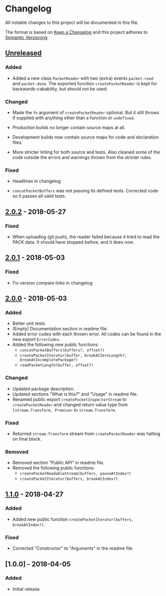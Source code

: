 # Changelog

All notable changes to this project will be documented in this file.

The format is based on [Keep a Changelog](http://keepachangelog.com/en/1.0.0/)
and this project adheres to [Semantic Versioning](http://semver.org/spec/v2.0.0.html).

## [Unreleased]

### Added

- Added a new class `PacketReader` with two (extra) events `packet-read` and
  `packet-done`. The exported function `createPacketReader` is kept for
  backwards-cabability, but should not be used.

### Changed

- Made the `fn` argument of `createPacketReader` optional. But it still throws
  if supplied with anything other than a function or `undefined`.

- Production builds no longer contain source maps at all.

- Development builds now contain source maps for code and declaration files.

- More stricter linting for both source and tests. Also cleaned some of the code
  outside the errors and warnings thrown from the stricter rules.

### Fixed

- Headlines in changelog

- `concatPacketBuffers` was not passing its defined tests. Corrected code so it
  passes all valid tests.

## [2.0.2] - 2018-05-27

### Fixed

- When uploading (git push), the reader failed because it tried to read the PACK
  data. It should have stopped before, and it does now.

## [2.0.1] - 2018-05-03

### Fixed

- Fix version compare links in changelog

## [2.0.0] - 2018-05-03

### Added

- Better unit tests
- (Empty) Documentation section in readme file.
- Added error codes with each thrown error. All codes can be found in the new
  export `ErrorCodes`.
- Added the following new public functions:
  - `concatPacketBuffers(buffers?, offset?)`
  - `createPacketIterator(buffer, breakAtZeroLength?, breakAtIncompletePackage?)`
  - `readPacketLength(buffer, offset?)`

### Changed

- Updated package description.
- Updated sections "What is this?" and "Usage" in readme file.
- Renamed public export `createPacketInspectorStream` to `createPacketReader`
  and changed return value type from `[stream.Transform, Promise>` to
  `stream.Transform`.

### Fixed

- Returned `stream.Transform` stream from `createPacketReader` was halting on
  final block.

### Removed

- Removed section "Public API" in readme file.
- Removed the following public functions:
  - `createPacketReadableStream(buffers, pauseAtIndex?)`
  - `createPacketIterator(buffers, breakAtIndex?)`

## [1.1.0] - 2018-04-27

### Added

- Added new public function `createPacketIterator(buffers, breakAtIndex?)`.

### Fixed

- Corrected "Constructor" to "Arguments" in the readme file.

## [1.0.0] - 2018-04-05

### Added

- Initial release

[Unreleased]: https://github.com/revam/node-git-monorepo/compare/git-packet-streams-v2.0.2...HEAD
[2.0.2]: https://github.com/revam/node-git-monorepo/compare/git-packet-streams-v2.0.1...git-packet-streams-v2.0.2
[2.0.1]: https://github.com/revam/node-git-monorepo/compare/git-packet-streams-v2.0.0...git-packet-streams-v2.0.1
[2.0.0]: https://github.com/revam/node-git-monorepo/compare/git-packet-streams-v1.1.0...git-packet-streams-v2.0.0
[1.1.0]: https://github.com/revam/node-git-monorepo/compare/git-packet-streams-v1.0.0...git-packet-streams-v1.1.0
